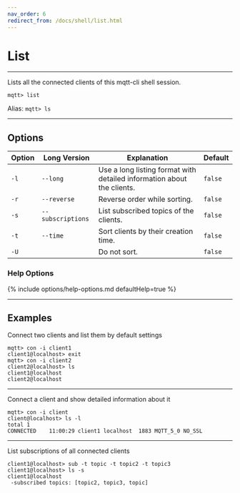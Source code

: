 ```yaml
---
nav_order: 6
redirect_from: /docs/shell/list.html
---
```


# List

***

Lists all the connected clients of this mqtt-cli shell session.

```
mqtt> list
```

Alias: `mqtt> ls`

***

## Options

| Option | Long Version      | Explanation                                                            | Default |
|--------|-------------------|------------------------------------------------------------------------|---------|
| `-l`   | `--long`          | Use a long listing format with detailed information about the clients. | `false` |
| `-r`   | `--reverse`       | Reverse order while sorting.                                           | `false` |
| `-s`   | `--subscriptions` | List subscribed topics of the clients.                                 | `false` |
| `-t`   | `--time`          | Sort clients by their creation time.                                   | `false` |
| `-U`   |                   | Do not sort.                                                           | `false` |

### Help Options

{% include options/help-options.md defaultHelp=true %}

***

## Examples

Connect two clients and list them by default settings

```
mqtt> con -i client1
client1@localhost> exit
mqtt> con -i client2
client2@localhost> ls
client1@localhost
client2@localhost
```

***

Connect a client and show detailed information about it

```
mqtt> con -i client
client@localhost> ls -l
total 1
CONNECTED    11:00:29 client1 localhost  1883 MQTT_5_0 NO_SSL
```

***

List subscriptions of all connected clients

``` 
client1@localhost> sub -t topic -t topic2 -t topic3
client1@localhost> ls -s
client1@localhost
 -subscribed topics: [topic2, topic3, topic]
```
